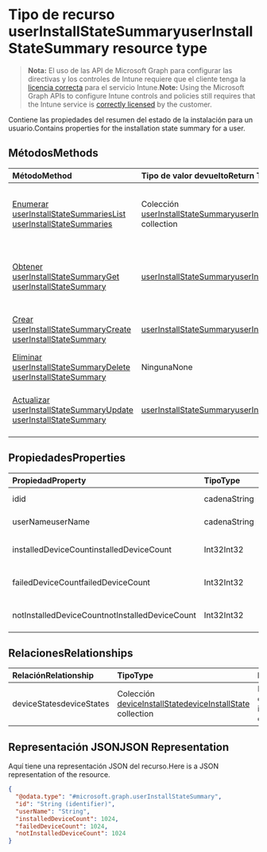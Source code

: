 # <a name="userinstallstatesummary-resource-type"></a><span data-ttu-id="9978c-101">Tipo de recurso userInstallStateSummary</span><span class="sxs-lookup"><span data-stu-id="9978c-101">userInstallStateSummary resource type</span></span>

> <span data-ttu-id="9978c-102">**Nota:** El uso de las API de Microsoft Graph para configurar las directivas y los controles de Intune requiere que el cliente tenga la [licencia correcta](https://go.microsoft.com/fwlink/?linkid=839381) para el servicio Intune.</span><span class="sxs-lookup"><span data-stu-id="9978c-102">**Note:** Using the Microsoft Graph APIs to configure Intune controls and policies still requires that the Intune service is [correctly licensed](https://go.microsoft.com/fwlink/?linkid=839381) by the customer.</span></span>

<span data-ttu-id="9978c-103">Contiene las propiedades del resumen del estado de la instalación para un usuario.</span><span class="sxs-lookup"><span data-stu-id="9978c-103">Contains properties for the installation state summary for a user.</span></span>
## <a name="methods"></a><span data-ttu-id="9978c-104">Métodos</span><span class="sxs-lookup"><span data-stu-id="9978c-104">Methods</span></span>
|<span data-ttu-id="9978c-105">Método</span><span class="sxs-lookup"><span data-stu-id="9978c-105">Method</span></span>|<span data-ttu-id="9978c-106">Tipo de valor devuelto</span><span class="sxs-lookup"><span data-stu-id="9978c-106">Return Type</span></span>|<span data-ttu-id="9978c-107">Descripción</span><span class="sxs-lookup"><span data-stu-id="9978c-107">Description</span></span>|
|:---|:---|:---|
|[<span data-ttu-id="9978c-108">Enumerar userInstallStateSummaries</span><span class="sxs-lookup"><span data-stu-id="9978c-108">List userInstallStateSummaries</span></span>](../api/intune_books_userinstallstatesummary_list.md)|<span data-ttu-id="9978c-109">Colección [userInstallStateSummary](../resources/intune_books_userinstallstatesummary.md)</span><span class="sxs-lookup"><span data-stu-id="9978c-109">[userInstallStateSummary](../resources/intune_books_userinstallstatesummary.md) collection</span></span>|<span data-ttu-id="9978c-110">Enumere las propiedades y las relaciones de los objetos [userInstallStateSummary](../resources/intune_books_userinstallstatesummary.md).</span><span class="sxs-lookup"><span data-stu-id="9978c-110">List properties and relationships of the [userInstallStateSummary](../resources/intune_books_userinstallstatesummary.md) objects.</span></span>|
|[<span data-ttu-id="9978c-111">Obtener userInstallStateSummary</span><span class="sxs-lookup"><span data-stu-id="9978c-111">Get userInstallStateSummary</span></span>](../api/intune_books_userinstallstatesummary_get.md)|[<span data-ttu-id="9978c-112">userInstallStateSummary</span><span class="sxs-lookup"><span data-stu-id="9978c-112">userInstallStateSummary</span></span>](../resources/intune_books_userinstallstatesummary.md)|<span data-ttu-id="9978c-113">Lea las propiedades y las relaciones del objeto [userInstallStateSummary](../resources/intune_books_userinstallstatesummary.md).</span><span class="sxs-lookup"><span data-stu-id="9978c-113">Read properties and relationships of the [userInstallStateSummary](../resources/intune_books_userinstallstatesummary.md) object.</span></span>|
|[<span data-ttu-id="9978c-114">Crear userInstallStateSummary</span><span class="sxs-lookup"><span data-stu-id="9978c-114">Create userInstallStateSummary</span></span>](../api/intune_books_userinstallstatesummary_create.md)|[<span data-ttu-id="9978c-115">userInstallStateSummary</span><span class="sxs-lookup"><span data-stu-id="9978c-115">userInstallStateSummary</span></span>](../resources/intune_books_userinstallstatesummary.md)|<span data-ttu-id="9978c-116">Cree un objeto [userInstallStateSummary](../resources/intune_books_userinstallstatesummary.md).</span><span class="sxs-lookup"><span data-stu-id="9978c-116">Create a new [userInstallStateSummary](../resources/intune_books_userinstallstatesummary.md) object.</span></span>|
|[<span data-ttu-id="9978c-117">Eliminar userInstallStateSummary</span><span class="sxs-lookup"><span data-stu-id="9978c-117">Delete userInstallStateSummary</span></span>](../api/intune_books_userinstallstatesummary_delete.md)|<span data-ttu-id="9978c-118">Ninguna</span><span class="sxs-lookup"><span data-stu-id="9978c-118">None</span></span>|<span data-ttu-id="9978c-119">Elimina un [userInstallStateSummary](../resources/intune_books_userinstallstatesummary.md)</span><span class="sxs-lookup"><span data-stu-id="9978c-119">Deletes a [userInstallStateSummary](../resources/intune_books_userinstallstatesummary.md).</span></span>|
|[<span data-ttu-id="9978c-120">Actualizar userInstallStateSummary</span><span class="sxs-lookup"><span data-stu-id="9978c-120">Update userInstallStateSummary</span></span>](../api/intune_books_userinstallstatesummary_update.md)|[<span data-ttu-id="9978c-121">userInstallStateSummary</span><span class="sxs-lookup"><span data-stu-id="9978c-121">userInstallStateSummary</span></span>](../resources/intune_books_userinstallstatesummary.md)|<span data-ttu-id="9978c-122">Actualice las propiedades de un objeto [userInstallStateSummary](../resources/intune_books_userinstallstatesummary.md).</span><span class="sxs-lookup"><span data-stu-id="9978c-122">Update the properties of a [userInstallStateSummary](../resources/intune_books_userinstallstatesummary.md) object.</span></span>|

## <a name="properties"></a><span data-ttu-id="9978c-123">Propiedades</span><span class="sxs-lookup"><span data-stu-id="9978c-123">Properties</span></span>
|<span data-ttu-id="9978c-124">Propiedad</span><span class="sxs-lookup"><span data-stu-id="9978c-124">Property</span></span>|<span data-ttu-id="9978c-125">Tipo</span><span class="sxs-lookup"><span data-stu-id="9978c-125">Type</span></span>|<span data-ttu-id="9978c-126">Descripción</span><span class="sxs-lookup"><span data-stu-id="9978c-126">Description</span></span>|
|:---|:---|:---|
|<span data-ttu-id="9978c-127">id</span><span class="sxs-lookup"><span data-stu-id="9978c-127">id</span></span>|<span data-ttu-id="9978c-128">cadena</span><span class="sxs-lookup"><span data-stu-id="9978c-128">String</span></span>|<span data-ttu-id="9978c-129">Clave de la entidad.</span><span class="sxs-lookup"><span data-stu-id="9978c-129">Key of the entity.</span></span>|
|<span data-ttu-id="9978c-130">userName</span><span class="sxs-lookup"><span data-stu-id="9978c-130">userName</span></span>|<span data-ttu-id="9978c-131">cadena</span><span class="sxs-lookup"><span data-stu-id="9978c-131">String</span></span>|<span data-ttu-id="9978c-132">Nombre de usuario.</span><span class="sxs-lookup"><span data-stu-id="9978c-132">User name.</span></span>|
|<span data-ttu-id="9978c-133">installedDeviceCount</span><span class="sxs-lookup"><span data-stu-id="9978c-133">installedDeviceCount</span></span>|<span data-ttu-id="9978c-134">Int32</span><span class="sxs-lookup"><span data-stu-id="9978c-134">Int32</span></span>|<span data-ttu-id="9978c-135">Número de dispositivos instalados.</span><span class="sxs-lookup"><span data-stu-id="9978c-135">Installed Device Count.</span></span>|
|<span data-ttu-id="9978c-136">failedDeviceCount</span><span class="sxs-lookup"><span data-stu-id="9978c-136">failedDeviceCount</span></span>|<span data-ttu-id="9978c-137">Int32</span><span class="sxs-lookup"><span data-stu-id="9978c-137">Int32</span></span>|<span data-ttu-id="9978c-138">Número de dispositivos erróneos.</span><span class="sxs-lookup"><span data-stu-id="9978c-138">Failed Device Count.</span></span>|
|<span data-ttu-id="9978c-139">notInstalledDeviceCount</span><span class="sxs-lookup"><span data-stu-id="9978c-139">notInstalledDeviceCount</span></span>|<span data-ttu-id="9978c-140">Int32</span><span class="sxs-lookup"><span data-stu-id="9978c-140">Int32</span></span>|<span data-ttu-id="9978c-141">Número de dispositivos no instalados.</span><span class="sxs-lookup"><span data-stu-id="9978c-141">Not installed device count.</span></span>|

## <a name="relationships"></a><span data-ttu-id="9978c-142">Relaciones</span><span class="sxs-lookup"><span data-stu-id="9978c-142">Relationships</span></span>
|<span data-ttu-id="9978c-143">Relación</span><span class="sxs-lookup"><span data-stu-id="9978c-143">Relationship</span></span>|<span data-ttu-id="9978c-144">Tipo</span><span class="sxs-lookup"><span data-stu-id="9978c-144">Type</span></span>|<span data-ttu-id="9978c-145">Descripción</span><span class="sxs-lookup"><span data-stu-id="9978c-145">Description</span></span>|
|:---|:---|:---|
|<span data-ttu-id="9978c-146">deviceStates</span><span class="sxs-lookup"><span data-stu-id="9978c-146">deviceStates</span></span>|<span data-ttu-id="9978c-147">Colección [deviceInstallState](../resources/intune_books_deviceinstallstate.md)</span><span class="sxs-lookup"><span data-stu-id="9978c-147">[deviceInstallState](../resources/intune_books_deviceinstallstate.md) collection</span></span>|<span data-ttu-id="9978c-148">El estado de instalación del libro electrónico.</span><span class="sxs-lookup"><span data-stu-id="9978c-148">The install state of the eBook.</span></span>|

## <a name="json-representation"></a><span data-ttu-id="9978c-149">Representación JSON</span><span class="sxs-lookup"><span data-stu-id="9978c-149">JSON Representation</span></span>
<span data-ttu-id="9978c-150">Aquí tiene una representación JSON del recurso.</span><span class="sxs-lookup"><span data-stu-id="9978c-150">Here is a JSON representation of the resource.</span></span>
<!-- {
  "blockType": "resource",
  "keyProperty": "id",
  "@odata.type": "microsoft.graph.userInstallStateSummary"
}
-->
``` json
{
  "@odata.type": "#microsoft.graph.userInstallStateSummary",
  "id": "String (identifier)",
  "userName": "String",
  "installedDeviceCount": 1024,
  "failedDeviceCount": 1024,
  "notInstalledDeviceCount": 1024
}
```



